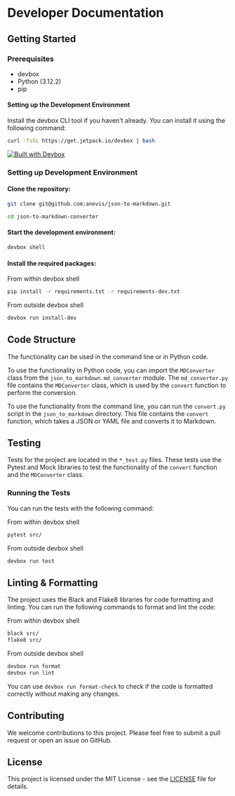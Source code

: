 # Developer Documentation

## Getting Started

### Prerequisites

- devbox
- Python (3.12.2)
- pip

#### Setting up the Development Environment
Install the devbox CLI tool if you haven't already. You can install it using the following command:

```bash
curl -fsSL https://get.jetpack.io/devbox | bash
````

[![Built with Devbox](https://jetpack.io/img/devbox/shield_galaxy.svg)](https://jetpack.io/devbox/docs/contributor-quickstart/)
### Setting up Development Environment

#### Clone the repository:

```bash
git clone git@github.com:anevis/json-to-markdown.git

cd json-to-markdown-converter
```
#### Start the development environment:

```bash
devbox shell
```

#### Install the required packages:

From within devbox shell
```bash
pip install -r requirements.txt -r requirements-dev.txt
```

From outside devbox shell
```bash
devbox run install-dev
```

## Code Structure

The functionality can be used in the command line or in Python code.

To use the functionality in Python code, you can import the `MDConverter` class from the `json_to_markdown.md_converter` module.
The `md_converter.py` file contains the `MDConverter` class, which is used by the `convert` function to perform the conversion.

To use the functionality from the command line, you can run the `convert.py` script in the `json_to_markdown` directory.
This file contains the `convert` function, which takes a JSON or YAML file and converts it to Markdown.

## Testing
Tests for the project are located in the `*_test.py` files.
These tests use the Pytest and Mock libraries to test the functionality of the `convert` function and the `MDConverter` class.

### Running the Tests

You can run the tests with the following command:

From within devbox shell
```bash
pytest src/
```

From outside devbox shell
```bash
devbox run test
```

## Linting & Formatting

The project uses the Black and Flake8 libraries for code formatting and linting.
You can run the following commands to format and lint the code:

From within devbox shell
```bash
black src/
flake8 src/
```

From outside devbox shell
```bash
devbox run format
devbox run lint
```

You can use `devbox run format-check` to check if the code is formatted correctly without making any changes.

## Contributing

We welcome contributions to this project. Please feel free to submit a pull request or open an issue on GitHub.

## License

This project is licensed under the MIT License - see the [LICENSE](../LICENSE) file for details.
